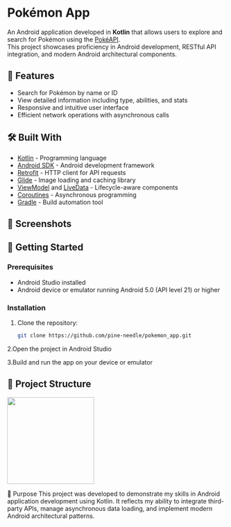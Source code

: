 # Pokémon App

An Android application developed in **Kotlin** that allows users to explore and search for Pokémon using the [PokéAPI](https://pokeapi.co/).  
This project showcases proficiency in Android development, RESTful API integration, and modern Android architectural components.

## 🚀 Features

- Search for Pokémon by name or ID
- View detailed information including type, abilities, and stats
- Responsive and intuitive user interface
- Efficient network operations with asynchronous calls

## 🛠️ Built With

- [Kotlin](https://kotlinlang.org/) - Programming language
- [Android SDK](https://developer.android.com/) - Android development framework
- [Retrofit](https://square.github.io/retrofit/) - HTTP client for API requests
- [Glide](https://github.com/bumptech/glide) - Image loading and caching library
- [ViewModel](https://developer.android.com/topic/libraries/architecture/viewmodel) and [LiveData](https://developer.android.com/topic/libraries/architecture/livedata) - Lifecycle-aware components
- [Coroutines](https://kotlinlang.org/docs/coroutines-overview.html) - Asynchronous programming
- [Gradle](https://gradle.org/) - Build automation tool

## 📸 Screenshots

## 🧰 Getting Started

### Prerequisites

- Android Studio installed
- Android device or emulator running Android 5.0 (API level 21) or higher

### Installation

1. Clone the repository:
   ```bash
   git clone https://github.com/pine-needle/pokemon_app.git
2.Open the project in Android Studio

3.Build and run the app on your device or emulator

## 📂 Project Structure
<img src="https://github.com/user-attachments/assets/73be01f4-a7c4-4add-b9b8-955221ff50fd" width="200"/>
<br>


🎯 Purpose
This project was developed to demonstrate my skills in Android application development using Kotlin.
It reflects my ability to integrate third-party APIs, manage asynchronous data loading, and implement modern Android architectural patterns.
